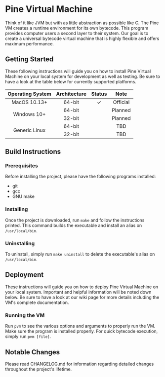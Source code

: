 # Pine Virtual Machine

Think of it like JVM but with as little abstraction as possible like C. The Pine VM creates a runtime environment for its own bytecode. This program provides computer users a second layer to their system. Our goal is to create a universal bytecode virtual machine that is highly flexible and offers maximum performance.

## Getting Started

These following instructions will guide you on how to install Pine Virtual Machine on your local system for development as well as testing. Be sure to have a look at the table below for currently supported platforms.

<table>
    <thead>
        <tr>
            <th>Operating System</th>
            <th>Architecture</th>
            <th>Status</th>
            <th>Note</th>
        </tr>
    </thread>
    <tbody>
        <tr>
            <td align="center">MacOS 10.13+</td>
            <td align="center">64-bit</td>
            <td align="center">&#10003;</td>
            <td align="center">Official</td>
        </tr>
        <tr>
            <td rowspan=2 align="center">Windows 10+</td>
            <td align="center">64-bit</td>
            <td></td>
            <td align="center">Planned</td>
        </tr>
        <tr>
            <td align="center">32-bit</td>
            <td></td>
            <td align="center">Planned</td>
        </tr>
        <tr>
            <td rowspan=2 align="center">Generic Linux</td>
            <td align="center">64-bit</td>
            <td></td>
            <td align="center">TBD</td>
        </tr>
        <tr>
            <td align="center">32-bit</td>
            <td></td>
            <td align="center">TBD</td>
        </tr>
    </tbody>
</table>

## Build Instructions

### Prerequisites

Before installing the project, please have the following programs installed:
* git
* gcc
* GNU make

### Installing

Once the project is downloaded, run `make` and follow the instructions printed. This command builds the executable and install an alias on `/usr/local/bin`.

### Uninstalling

To uninstall, simply run `make uninstall` to delete the executable's alias on `/usr/local/bin`.

## Deployment

These instructions will guide you on how to deploy Pine Virtual Machine on your local system. Important and helpful information will be noted down below. Be sure to have a look at our wiki page for more details including the VM's complete documentation.

### Running the VM

Run `pvm` to see the various options and arguments to properly run the VM. Make sure the program is installed properly. For quick bytecode execution, simply run `pvm [file]`.

## Notable Changes

Please read CHANGELOG.md for information regarding detailed changes throughout the project's lifetime.

